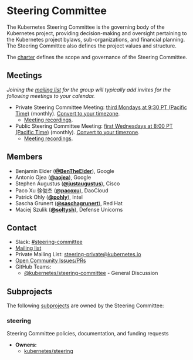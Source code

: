 <!---
This is an autogenerated file!

Please do not edit this file directly, but instead make changes to the
sigs.yaml file in the project root.

To understand how this file is generated, see https://git.k8s.io/community/generator/README.md
--->
# Steering Committee

The Kubernetes Steering Committee is the governing body of the Kubernetes project, providing decision-making and oversight pertaining to the Kubernetes project bylaws, sub-organizations, and financial planning. The Steering Committee also defines the project values and structure.

The [charter](https://git.k8s.io/steering/charter.md) defines the scope and governance of the Steering Committee.

## Meetings
*Joining the [mailing list](https://groups.google.com/a/kubernetes.io/forum/#!forum/steering) for the group will typically add invites for the following meetings to your calendar.*
* Private Steering Committee Meeting: [third Mondays at 9:30 PT (Pacific Time)](https://bit.ly/k8s-steering-wd) (monthly). [Convert to your timezone](http://www.thetimezoneconverter.com/?t=9%3A30&tz=PT%20%28Pacific%20Time%29).
  * [Meeting recordings](https://www.youtube.com/watch?v=YAzgJRQxsdc&list=PL69nYSiGNLP1yP1B_nd9-drjoxp0Q14qM).
* Public Steering Committee Meeting: [first Wednesdays at 8:00 PT (Pacific Time)](https://bit.ly/k8s-steering-wd) (monthly). [Convert to your timezone](http://www.thetimezoneconverter.com/?t=8%3A00&tz=PT%20%28Pacific%20Time%29).
  * [Meeting recordings](https://www.youtube.com/watch?v=YAzgJRQxsdc&list=PL69nYSiGNLP1yP1B_nd9-drjoxp0Q14qM).

## Members

* Benjamin Elder (**[@BenTheElder](https://github.com/BenTheElder)**), Google
* Antonio Ojea (**[@aojea](https://github.com/aojea)**), Google
* Stephen Augustus (**[@justaugustus](https://github.com/justaugustus)**), Cisco
* Paco Xu 徐俊杰 (**[@pacoxu](https://github.com/pacoxu)**), DaoCloud
* Patrick Ohly (**[@pohly](https://github.com/pohly)**), Intel
* Sascha Grunert (**[@saschagrunert](https://github.com/saschagrunert)**), Red Hat
* Maciej Szulik (**[@soltysh](https://github.com/soltysh)**), Defense Unicorns

## Contact
- Slack: [#steering-committee](https://kubernetes.slack.com/messages/steering-committee)
- [Mailing list](https://groups.google.com/a/kubernetes.io/forum/#!forum/steering)
- Private Mailing List: steering-private@kubernetes.io
- [Open Community Issues/PRs](https://github.com/kubernetes/community/labels/committee%2Fsteering)
- GitHub Teams:
    - [@kubernetes/steering-committee](https://github.com/orgs/kubernetes/teams/steering-committee) - General Discussion

## Subprojects

The following [subprojects][subproject-definition] are owned by the Steering Committee:
### steering
Steering Committee policies, documentation, and funding requests
- **Owners:**
  - [kubernetes/steering](https://github.com/kubernetes/steering/blob/master/OWNERS)

[subproject-definition]: https://github.com/kubernetes/community/blob/master/governance.md#subprojects
<!-- BEGIN CUSTOM CONTENT -->

<!-- END CUSTOM CONTENT -->
